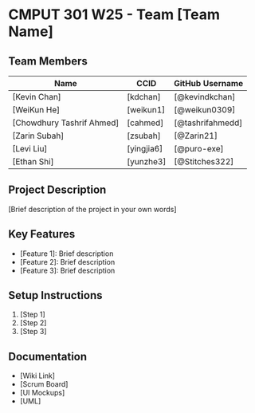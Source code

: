 # CMPUT 301 W25 - Team [Team Name]

## Team Members

| Name        | CCID   | GitHub Username |
| ----------- | ------ | --------------- |
| [Kevin Chan] | [kdchan] | [@kevindkchan]     |
| [WeiKun He] | [weikun1] | [@weikun0309]     |
| [Chowdhury Tashrif Ahmed] | [cahmed] | [@tashrifahmedd]     |
| [Zarin Subah] | [zsubah] | [@Zarin21]     |
| [Levi Liu] | [yingjia6] | [@puro-exe]     |
| [Ethan Shi] | [yunzhe3] | [@Stitches322]     |

## Project Description

[Brief description of the project in your own words]

## Key Features

- [Feature 1]: Brief description
- [Feature 2]: Brief description
- [Feature 3]: Brief description

## Setup Instructions

1. [Step 1]
2. [Step 2]
3. [Step 3]

## Documentation

- [Wiki Link]
- [Scrum Board]
- [UI Mockups]
- [UML]
